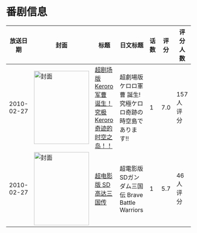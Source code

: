 # 番剧信息

|放送日期|封面|标题|日文标题|话数|评分|评分人数|
|---|---|---|---|---|---|---|
|2010-02-27|<img src="https://lain.bgm.tv/pic/cover/c/21/1a/3765_KKM05.jpg" alt="封面" style="width:150px;height:200px;object-fit:cover;">|[超剧场版 Keroro军曹 诞生！究极Keroro奇迹的时空之岛！！](https://bangumi.tv/subject/3765)|超劇場版ケロロ軍曹 誕生!究極ケロロ奇跡の時空島であります!!|1|7.0|157人评分|
|2010-02-27|<img src="https://lain.bgm.tv/pic/cover/c/46/ac/37632_610d1.jpg" alt="封面" style="width:150px;height:200px;object-fit:cover;">|[超电影版 SD高达三国传](https://bangumi.tv/subject/37632)|超電影版 SDガンダム三国伝 Brave Battle Warriors|1|5.7|46人评分|
